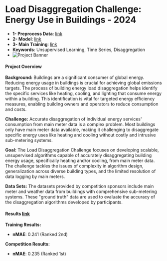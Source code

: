 # Load Disaggregation Challenge: Energy Use in Buildings - 2024 

- **1- Preprocess Data**: [link](https://github.com/rafaelsudbrackzimmermann/1-PLACE-SOLUTION-Adrenalin-Load-Disaggregation-Challenge/blob/main/Submission%201/code/_1_pre_process.py)
- **2- Model**: [link](https://github.com/rafaelsudbrackzimmermann/1-PLACE-SOLUTION-Adrenalin-Load-Disaggregation-Challenge/blob/main/Submission%201/code/_2_model.py)
- **3- Main Training**: [link](https://github.com/rafaelsudbrackzimmermann/1-PLACE-SOLUTION-Adrenalin-Load-Disaggregation-Challenge/blob/main/Submission%201/code/_4_main_train.py)
- **Keywords**: Unsupervised Learning, Time Series, Disaggregation
- ![Project Banner](https://raw.githubusercontent.com/rafaelsudbrackzimmermann/1-PLACE-SOLUTION-Adrenalin-Load-Disaggregation-Challenge/main/Submission%201/Banner2.png)

#### Project Overview

**Background:**
Buildings are a significant consumer of global energy. Reducing energy usage in buildings is crucial for achieving global emissions targets. The process of building energy load disaggregation helps identify the specific services like heating, cooling, and lighting that consume energy within a building. This identification is vital for targeted energy efficiency measures, enabling building owners and operators to reduce consumption and costs.

**Challenge:**
Accurate disaggregation of individual energy services' consumption from main meter data is a complex problem. Most buildings only have main meter data available, making it challenging to disaggregate specific energy uses like heating and cooling without costly and intrusive sub-metering systems.

**Goal:**
The Load Disaggregation Challenge focuses on developing scalable, unsupervised algorithms capable of accurately disaggregating building energy usage, specifically heating and/or cooling, from main meter data. The challenge tackles the issues of complexity in algorithm design, generalization across diverse building types, and the limited resolution of data logging by main meters.

**Data Sets:**
The datasets provided by competition sponsors include main meter and weather data from buildings with comprehensive sub-metering systems. These "ground truth" data are used to evaluate the accuracy of the disaggregation algorithms developed by participants.


#### Results [link](https://codalab.lisn.upsaclay.fr/competitions/19659#results)
**Training Results:**
- **nMAE**: 0.241 (Ranked 2nd)

**Competition Results:**
- **nMAE**: 0.235 (Ranked 1st)
